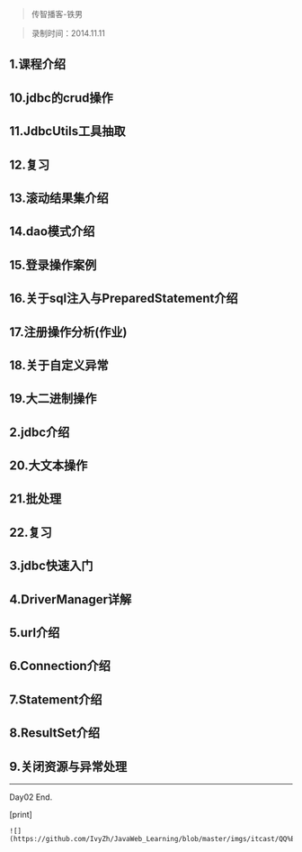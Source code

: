 > 传智播客-铁男

> 录制时间：2014.11.11

## 1.课程介绍
## 10.jdbc的crud操作
## 11.JdbcUtils工具抽取
## 12.复习
## 13.滚动结果集介绍
## 14.dao模式介绍
## 15.登录操作案例
## 16.关于sql注入与PreparedStatement介绍
## 17.注册操作分析(作业)
## 18.关于自定义异常
## 19.大二进制操作
## 2.jdbc介绍
## 20.大文本操作
## 21.批处理
## 22.复习
## 3.jdbc快速入门
## 4.DriverManager详解
## 5.url介绍
## 6.Connection介绍
## 7.Statement介绍
## 8.ResultSet介绍
## 9.关闭资源与异常处理

--------------

Day02 End.


[print]


	![](https://github.com/IvyZh/JavaWeb_Learning/blob/master/imgs/itcast/QQ%E6%88%AA%E5%9B%BE.png)